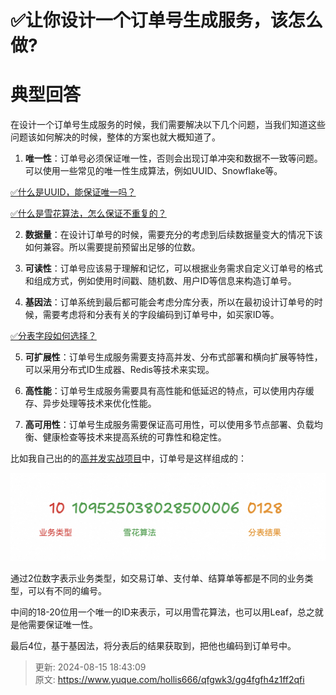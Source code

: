 # ✅让你设计一个订单号生成服务，该怎么做?

# 典型回答


在设计一个订单号生成服务的时候，我们需要解决以下几个问题，当我们知道这些问题该如何解决的时候，整体的方案也就大概知道了。



1. **唯一性**：订单号必须保证唯一性，否则会出现订单冲突和数据不一致等问题。可以使用一些常见的唯一性生成算法，例如UUID、Snowflake等。



[✅什么是UUID，能保证唯一吗？](https://www.yuque.com/hollis666/qfgwk3/pi2zfc9ykug141im)



[✅什么是雪花算法，怎么保证不重复的？](https://www.yuque.com/hollis666/qfgwk3/rsocc4sd7v9i0pvc)



2. **数据量**：在设计订单号的时候，需要充分的考虑到后续数据量变大的情况下该如何兼容。所以需要提前预留出足够的位数。



3. **可读性**：订单号应该易于理解和记忆，可以根据业务需求自定义订单号的格式和组成方式，例如使用时间戳、随机数、用户ID等信息来构造订单号。



4. **基因法**：订单系统到最后都可能会考虑分库分表，所以在最初设计订单号的时候，需要考虑将和分表有关的字段编码到订单号中，如买家ID等。



[✅分表字段如何选择？](https://www.yuque.com/hollis666/qfgwk3/mec4ust5rpfob78r#RQJEr)



5. **可扩展性**：订单号生成服务需要支持高并发、分布式部署和横向扩展等特性，可以采用分布式ID生成器、Redis等技术来实现。



6. **高性能**：订单号生成服务需要具有高性能和低延迟的特点，可以使用内存缓存、异步处理等技术来优化性能。



7. **高可用性**：订单号生成服务需要保证高可用性，可以使用多节点部署、负载均衡、健康检查等技术来提高系统的可靠性和稳定性。



比如我自己出的的[高并发实战项目](http://nfturbo.wiki/nfturbo/)中，订单号是这样组成的：



![1723718408978-41daed0b-219a-49f3-a318-b8e78c0eb7fd.png](./img/QKG8Z9d5pmkbdyNO/1723718408978-41daed0b-219a-49f3-a318-b8e78c0eb7fd-525844.png)



通过2位数字表示业务类型，如交易订单、支付单、结算单等都是不同的业务类型，可以有不同的编号。

中间的18-20位用一个唯一的ID来表示，可以用雪花算法，也可以用Leaf，总之就是他需要保证唯一性。

最后4位，基于基因法，将分表后的结果获取到，把他也编码到订单号中。







> 更新: 2024-08-15 18:43:09  
> 原文: <https://www.yuque.com/hollis666/qfgwk3/gg4fgfh4z1ff2qfi>